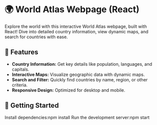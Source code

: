 # 🌍 World Atlas Webpage (React)

Explore the world with this interactive World Atlas webpage, built with React! Dive into detailed country information, view dynamic maps, and search for countries with ease.  

## 📌 Features

- **Country Information:** Get key details like population, languages, and capitals.  
- **Interactive Maps:** Visualize geographic data with dynamic maps.  
- **Search and Filter:** Quickly find countries by name, region, or other criteria.  
- **Responsive Design:** Optimized for desktop and mobile.  

## 🚀 Getting Started
 Install dependencies:npm install 
Run the development server:npm start

